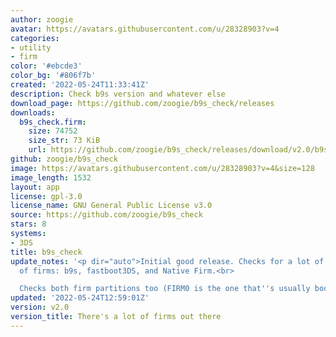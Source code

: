 ```yaml
---
author: zoogie
avatar: https://avatars.githubusercontent.com/u/28328903?v=4
categories:
- utility
- firm
color: '#ebcde3'
color_bg: '#806f7b'
created: '2022-05-24T11:33:41Z'
description: Check b9s version and whatever else
download_page: https://github.com/zoogie/b9s_check/releases
downloads:
  b9s_check.firm:
    size: 74752
    size_str: 73 KiB
    url: https://github.com/zoogie/b9s_check/releases/download/v2.0/b9s_check.firm
github: zoogie/b9s_check
image: https://avatars.githubusercontent.com/u/28328903?v=4&size=128
image_length: 1532
layout: app
license: gpl-3.0
license_name: GNU General Public License v3.0
source: https://github.com/zoogie/b9s_check
stars: 8
systems:
- 3DS
title: b9s_check
update_notes: '<p dir="auto">Initial good release. Checks for a lot of different types
  of firms: b9s, fastboot3DS, and Native Firm.<br>

  Checks both firm partitions too (FIRM0 is the one that''s usually booted though).</p>'
updated: '2022-05-24T12:59:01Z'
version: v2.0
version_title: There's a lot of firms out there
---
```

